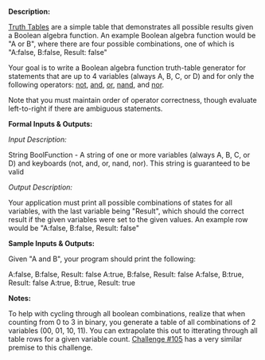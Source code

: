 **Description:**

[Truth Tables](http://en.wikipedia.org/wiki/Truth_table) are a simple table that demonstrates all possible results given a Boolean algebra function. An example Boolean algebra function would be "A or B", where there are four possible combinations, one of which is "A:false, B:false, Result: false"

Your goal is to write a Boolean algebra function truth-table generator for statements that are up to 4 variables (always A, B, C, or D) and for only the following operators: [not](http://en.wikipedia.org/wiki/Logical_NOT), [and](http://en.wikipedia.org/wiki/Logical_AND), [or](http://en.wikipedia.org/wiki/Logical_OR), [nand](http://en.wikipedia.org/wiki/Logical_NAND), and [nor](http://en.wikipedia.org/wiki/Logical_NOR).

Note that you must maintain order of operator correctness, though evaluate left-to-right if there are ambiguous statements.

**Formal Inputs & Outputs:**

*Input Description:*

String BoolFunction - A string of one or more variables (always A, B, C, or D) and keyboards (not, and, or, nand, nor). This string is guaranteed to be valid

*Output Description:*

Your application must print all possible combinations of states for all variables, with the last variable being "Result", which should the correct result if the given variables were set to the given values. An example row would be "A:false, B:false, Result: false"

**Sample Inputs & Outputs:**

Given "A and B", your program should print the following:

A:false, B:false, Result: false
A:true, B:false, Result: false
A:false, B:true, Result: false
A:true, B:true, Result: true

**Notes:**

To help with cycling through all boolean combinations, realize that when counting from 0 to 3 in binary, you generate a table of all combinations of 2 variables (00, 01, 10, 11). You can extrapolate this out to itterating through all table rows for a given variable count. [Challenge #105](http://www.reddit.com/r/dailyprogrammer/comments/11shtj/10202012_challenge_105_intermediate_boolean_logic/) has a very similar premise to this challenge.